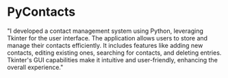 # PyContacts


"I developed a contact management system using Python, leveraging Tkinter for the user interface. The application allows users to store and manage their contacts efficiently. It includes features like adding new contacts, editing existing ones, searching for contacts, and deleting entries. Tkinter's GUI capabilities make it intuitive and user-friendly, enhancing the overall experience."
